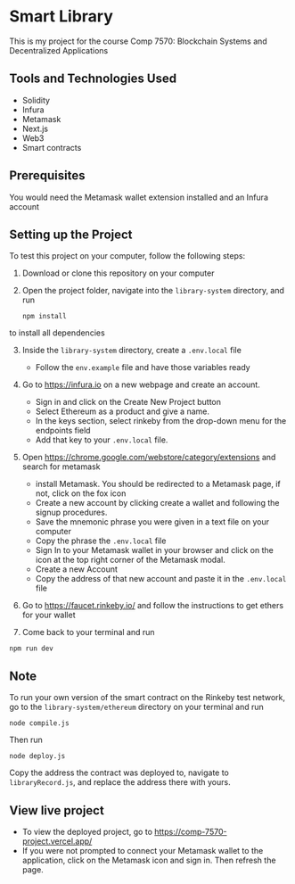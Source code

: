 # Smart Library
This is my project for the course Comp 7570: Blockchain Systems and Decentralized Applications

## Tools and Technologies Used
- Solidity
- Infura
- Metamask
- Next.js
- Web3
- Smart contracts

##  Prerequisites
You would need the Metamask wallet extension installed and an Infura account

## Setting up the Project
To test this project on your computer, follow the following steps:
1. Download or clone this repository on your computer
2. Open the project folder, navigate into the `library-system` directory, and run

    ```text
   npm install
    ```

to install all dependencies

3. Inside the `library-system` directory, create a `.env.local` file
    - Follow the `env.example` file and have those variables ready
    
4. Go to <https://infura.io> on a new webpage and create an account.
    - Sign in and click on the Create New Project button
    - Select Ethereum as a product and give a name.
    - In the keys section, select rinkeby from the drop-down menu for the endpoints field
    - Add that key to your `.env.local` file.

5. Open <https://chrome.google.com/webstore/category/extensions> and search for metamask
    - install Metamask. You should be redirected to a Metamask page, if not, click on the fox icon
    - Create a new account by clicking create a wallet and following the signup procedures.
    - Save the mnemonic phrase you were given in a text file on your computer
    - Copy the phrase the `.env.local` file
    - Sign In to your Metamask wallet in your browser and click on the icon at the top right corner of the Metamask modal.
    - Create a new Account
    - Copy the address of that new account and paste it in the `.env.local` file

6.  Go to <https://faucet.rinkeby.io/> and follow the instructions to get ethers for your wallet
7.  Come back to your terminal and run 

  ```text
  npm run dev
  ```

##  Note
To run your own version of the smart contract on the Rinkeby test network, go to the  `library-system/ethereum`  directory on your terminal and run

```text
node compile.js
```

Then run 

```text
node deploy.js
```

Copy the address the contract was deployed to, navigate to `libraryRecord.js`, and replace the address there with yours.

##  View live project
-   To view the deployed project, go to <https://comp-7570-project.vercel.app/>
-   If you were not prompted to connect your Metamask wallet to the application, click on the Metamask icon and sign in. Then refresh the page.
 
